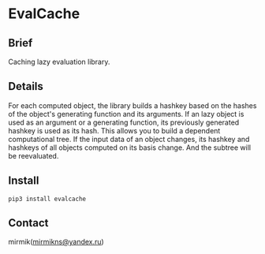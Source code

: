 # EvalCache

## Brief
Caching lazy evaluation library.

## Details
For each computed object, the library builds a hashkey based on the hashes of the object's generating 
function and its arguments. If an lazy object is used as an argument or a generating function, 
its previously generated hashkey is used as its hash. This allows you to build a dependent 
computational tree. If the input data of an object changes, its hashkey and hashkeys of all objects 
computed on its basis change. And the subtree will be reevaluated.

## Install
```pip3 install evalcache```

## Contact
mirmik(mirmikns@yandex.ru)
